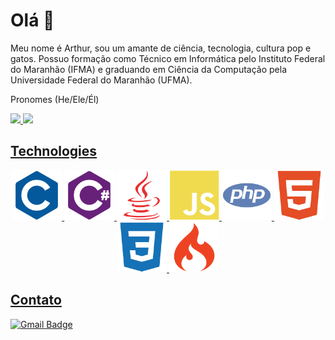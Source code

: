 
# Olá 🚀


Meu nome é Arthur, sou um amante de ciência, tecnologia, cultura pop e gatos. Possuo formação como Técnico em Informática pelo Instituto Federal do Maranhão (IFMA) e graduando em Ciência da Computação pela Universidade Federal do Maranhão (UFMA).

Pronomes (He/Ele/Él)

<div>
    <a href="https://github.com/ArthurPassos16">
    <img height = "180em" src = "https://github-readme-stats.vercel.app/api?username=ArthurPassos16&show_icons=true&theme=dark&include_all_commits=true&count_private=true" />
    <img height = "180em" src = "https://github-readme-stats.vercel.app/api/top-langs/?username=ArthurPassos16&layout=compact&langs_count=16&theme=dark" />
</div>

## Technologies
<p align = "center">
<img height = "80" src = "https://raw.githubusercontent.com/devicons/devicon/master/icons/c/c-plain.svg">
<img height = "80" src = "https://raw.githubusercontent.com/devicons/devicon/master/icons/csharp/csharp-plain.svg">
<img height = "80" src = "https://raw.githubusercontent.com/devicons/devicon/master/icons/java/java-plain.svg">
<img height = "80" src = "https://raw.githubusercontent.com/devicons/devicon/master/icons/javascript/javascript-plain.svg">
<img height = "80" src = "https://raw.githubusercontent.com/devicons/devicon/master/icons/php/php-plain.svg">
<img height = "80" src = "https://raw.githubusercontent.com/devicons/devicon/master/icons/html5/html5-plain.svg">
<img height = "80" src = "https://raw.githubusercontent.com/devicons/devicon/master/icons/css3/css3-plain.svg">
<img height = "80" src = "https://raw.githubusercontent.com/devicons/devicon/master/icons/codeigniter/codeigniter-plain.svg">
</p>

## Contato
[![Gmail Badge](https://img.shields.io/badge/-arthur.passos@discente.ufma.br-c14438?style=flat-square&logo=Gmail&logoColor=white&link=mailto:arthur.passos@discente.ufma.br)](mailto:arthur.passos@discente.ufma.br)

<!--
**ArthurPassos16/ArthurPassos16** is a ✨ _special_ ✨ repository because its `README.md` (this file) appears on your GitHub profile.

Here are some ideas to get you started:

- 🔭 I’m currently working on ...
- 🌱 I’m currently learning ...
- 👯 I’m looking to collaborate on ...
- 🤔 I’m looking for help with ...
- 💬 Ask me about ...
- 📫 How to reach me: ...
- 😄 Pronouns: ...
- ⚡ Fun fact: ...
-->
